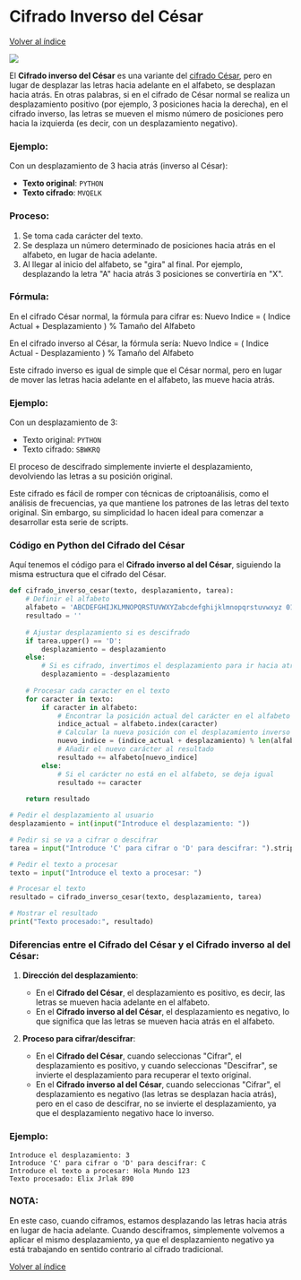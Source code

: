 # Cifrado Inverso del César 
[Volver al índice](https://github.com/VintaBytes/Cifrado-Con-Python/blob/main/README.md)

<span><img src="https://img.shields.io/badge/Python-FFD43B?style=for-the-badge&logo=python&logoColor=blue"/></span>


El **Cifrado inverso del César** es una variante del [cifrado César](https://github.com/VintaBytes/Cifrado-Con-Python/blob/main/Cesar/cifrado_cesar.py), pero en lugar de desplazar las letras hacia adelante en el alfabeto, se desplazan hacia atrás. En otras palabras, si en el cifrado de César normal se realiza un desplazamiento positivo (por ejemplo, 3 posiciones hacia la derecha), en el cifrado inverso, las letras se mueven el mismo número de posiciones pero hacia la izquierda (es decir, con un desplazamiento negativo).

### Ejemplo:
Con un desplazamiento de 3 hacia atrás (inverso al César):

- **Texto original**: `PYTHON`
- **Texto cifrado**: `MVQELK`

### Proceso:
1. Se toma cada carácter del texto.
2. Se desplaza un número determinado de posiciones hacia atrás en el alfabeto, en lugar de hacia adelante.
3. Al llegar al inicio del alfabeto, se "gira" al final. Por ejemplo, desplazando la letra "A" hacia atrás 3 posiciones se convertiría en "X".

### Fórmula:
En el cifrado César normal, la fórmula para cifrar es:
Nuevo Indice = ( Indice Actual + Desplazamiento ) % Tamaño del Alfabeto

En el cifrado inverso al César, la fórmula sería:
Nuevo Indice = ( Indice Actual - Desplazamiento ) % Tamaño del Alfabeto

Este cifrado inverso es igual de simple que el César normal, pero en lugar de mover las letras hacia adelante en el alfabeto, las mueve hacia atrás. 


### Ejemplo:
Con un desplazamiento de 3:
- Texto original: `PYTHON`
- Texto cifrado: `SBWKRQ`

El proceso de descifrado simplemente invierte el desplazamiento, devolviendo las letras a su posición original.

Este cifrado es fácil de romper con técnicas de criptoanálisis, como el análisis de frecuencias, ya que mantiene los patrones de las letras del texto original. Sin embargo, su simplicidad lo hacen ideal para comenzar a desarrollar esta serie de scripts.

### Código en Python del Cifrado del César 

Aquí tenemos el código para el **Cifrado inverso al del César**, siguiendo la misma estructura que el cifrado del César. 

```python
def cifrado_inverso_cesar(texto, desplazamiento, tarea):
    # Definir el alfabeto
    alfabeto = 'ABCDEFGHIJKLMNOPQRSTUVWXYZabcdefghijklmnopqrstuvwxyz 0123456789'
    resultado = ''
    
    # Ajustar desplazamiento si es descifrado
    if tarea.upper() == 'D':
        desplazamiento = desplazamiento
    else:
        # Si es cifrado, invertimos el desplazamiento para ir hacia atrás
        desplazamiento = -desplazamiento
    
    # Procesar cada caracter en el texto
    for caracter in texto:
        if caracter in alfabeto:
            # Encontrar la posición actual del carácter en el alfabeto
            indice_actual = alfabeto.index(caracter)
            # Calcular la nueva posición con el desplazamiento inverso
            nuevo_indice = (indice_actual + desplazamiento) % len(alfabeto)
            # Añadir el nuevo carácter al resultado
            resultado += alfabeto[nuevo_indice]
        else:
            # Si el carácter no está en el alfabeto, se deja igual
            resultado += caracter
    
    return resultado

# Pedir el desplazamiento al usuario
desplazamiento = int(input("Introduce el desplazamiento: "))

# Pedir si se va a cifrar o descifrar
tarea = input("Introduce 'C' para cifrar o 'D' para descifrar: ").strip().upper()

# Pedir el texto a procesar
texto = input("Introduce el texto a procesar: ")

# Procesar el texto
resultado = cifrado_inverso_cesar(texto, desplazamiento, tarea)

# Mostrar el resultado
print("Texto procesado:", resultado)
```

### Diferencias entre el **Cifrado del César** y el **Cifrado inverso al del César**:

1. **Dirección del desplazamiento**:
   - En el **Cifrado del César**, el desplazamiento es positivo, es decir, las letras se mueven hacia adelante en el alfabeto.
   - En el **Cifrado inverso al del César**, el desplazamiento es negativo, lo que significa que las letras se mueven hacia atrás en el alfabeto.

2. **Proceso para cifrar/descifrar**:
   - En el **Cifrado del César**, cuando seleccionas "Cifrar", el desplazamiento es positivo, y cuando seleccionas "Descifrar", se invierte el desplazamiento para recuperar el texto original.
   - En el **Cifrado inverso al del César**, cuando seleccionas "Cifrar", el desplazamiento es negativo (las letras se desplazan hacia atrás), pero en el caso de descifrar, no se invierte el desplazamiento, ya que el desplazamiento negativo hace lo inverso.

### Ejemplo:

```
Introduce el desplazamiento: 3
Introduce 'C' para cifrar o 'D' para descifrar: C
Introduce el texto a procesar: Hola Mundo 123
Texto procesado: Elix Jrlak 890
```

### NOTA:
En este caso, cuando ciframos, estamos desplazando las letras hacia atrás en lugar de hacia adelante. Cuando desciframos, simplemente volvemos a aplicar el mismo desplazamiento, ya que el desplazamiento negativo ya está trabajando en sentido contrario al cifrado tradicional.

[Volver al índice](https://github.com/VintaBytes/Cifrado-Con-Python/blob/main/README.md)


